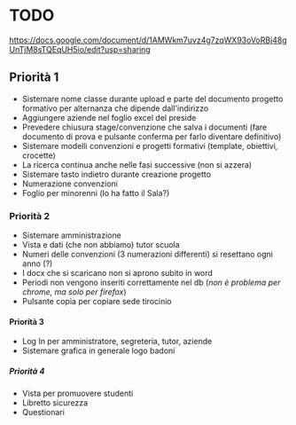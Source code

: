 # TODO

https://docs.google.com/document/d/1AMWkm7uvz4g7zqWX93oVoRBj48gUnTjM8sTQEqUH5io/edit?usp=sharing

## Priorità 1
* Sistemare nome classe durante upload e parte del documento progetto formativo per alternanza che dipende dall'indirizzo
* Aggiungere aziende nel foglio excel del preside
* Prevedere chiusura stage/convenzione che salva i documenti (fare documento di prova e pulsante conferma per farlo diventare definitivo)
* Sistemare modelli convenzioni e progetti formativi (template, obiettivi, crocette)
* La ricerca continua anche nelle fasi successive (non si azzera)
* Sistemare tasto indietro durante creazione progetto
* Numerazione convenzioni
* Foglio per minorenni (lo ha fatto il Sala?)

### Priorità 2
* Sistemare amministrazione
* Vista e dati (che non abbiamo) tutor scuola
* Numeri delle convenzioni (3 numerazioni differenti) si resettano ogni anno (?)
* I docx che si scaricano non si aprono subito in word
* Periodi non vengono inseriti correttamente nel db (*non è problema per chrome, ma solo per firefox*)
* Pulsante copia per copiare sede tirocinio

#### Priorità 3
* Log In per amministratore, segreteria, tutor, aziende
* Sistemare grafica in generale logo badoni

##### Priorità 4
* Vista per promuovere studenti
* Libretto sicurezza
* Questionari
